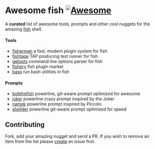 # Awesome fish [![Awesome][awesome-badge]][awesome-link]

A **curated** list of awesome tools, prompts and other cool nuggets for the amazing [fish] shell.

#### Tools
+ [fisherman](https://github.com/fisherman/fisherman) a fast, modern plugin system for fish
+ [fishtape](https://github.com/fisherman/fishtape) TAP producing test runner for fish
+ [getopts](https://github.com/fishery/getopts) command line options parser for fish
+ [fishery](https://github.com/fishery) fish plugin market
+ [bass](https://github.com/edc/bass) run bash utilities in fish

#### Prompts

+ [bobthefish](https://github.com/oh-my-fish/theme-bobthefish) powerline, git-aware prompt optimized for awesome
+ [joker](https://github.com/fishery/joker) powerline crazy prompt inspired by the Joker
+ [namek](https://github.com/fishery/namek) powerline prompt inspired by Piccolo 
+ [shellder](https://github.com/simnalamburt/shellder) powerline git-aware prompt optimized for speed

## Contributing

Fork, add your amazing nugget and send a PR. If you wish to remove an item from the list please [create] an issue first.

[Awesome]: https://github.com/sindresorhus/awesome
[fish]: https://github.com/fish-shell/fish-shell
[create]: https://github.com/bucaran/awesome-fish/issues

[awesome-link]:https://github.com/sindresorhus/awesome
[awesome-badge]: https://cdn.rawgit.com/sindresorhus/awesome/d7305f38d29fed78fa85652e3a63e154dd8e8829/media/badge.svg
